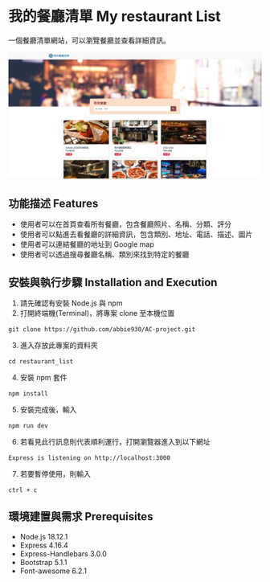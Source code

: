 # 我的餐廳清單 My restaurant List
一個餐廳清單網站，可以瀏覽餐廳並查看詳細資訊。

![cover](./public/image/cover_restaurant_list.png)



## 功能描述 Features

* 使用者可以在首頁查看所有餐廳，包含餐廳照片、名稱、分類、評分
* 使用者可以點進去看餐廳的詳細資訊，包含類別、地址、電話、描述、圖片
* 使用者可以連結餐廳的地址到 Google map
* 使用者可以透過搜尋餐廳名稱、類別來找到特定的餐廳

## 安裝與執行步驟 Installation and Execution
1. 請先確認有安裝 Node.js 與 npm
2. 打開終端機(Terminal)，將專案 clone 至本機位置

```
git clone https://github.com/abbie930/AC-project.git
```
3. 進入存放此專案的資料夾

```
cd restaurant_list
```
4. 安裝 npm 套件

```
npm install
```
5. 安裝完成後，輸入

```
npm run dev
```
6. 若看見此行訊息則代表順利運行，打開瀏覽器進入到以下網址

```
Express is listening on http://localhost:3000
```
7. 若要暫停使用，則輸入

```
ctrl + c
```


## 環境建置與需求 Prerequisites

* Node.js 18.12.1
* Express 4.16.4
* Express-Handlebars 3.0.0
* Bootstrap 5.1.1
* Font-awesome 6.2.1

